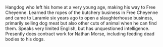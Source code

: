 Hangdog who left his home at a very young age, making his way to Free Cheyenne. Learned the ropes of the butchery business in Free Cheyenne and came to Laramie six years ago to open a slaughterhouse business, primarily selling dog meat but also other cuts of animal when he can find them. Speaks very limited English, but has unquestioned intelligence. Presently does contract work for Nathan Morse, including feeding dead bodies to his dogs.